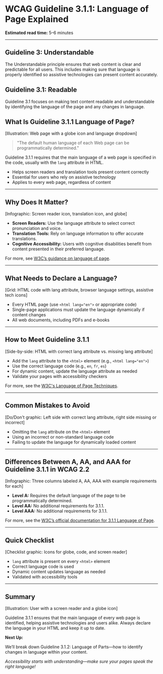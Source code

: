 <!--
title: WCAG Guideline 3.1.1: Language of Page Explained
series: Making the Web Accessible for All
description: A practical guide to WCAG Guideline 3.1.1 (Language of Page)—what it means, why it matters, and how to ensure your web pages declare their language for accessibility.
keywords: wcag 3.1.1, language of page, accessibility, web standards, html lang, screen readers
image: wcag-3-1-1-language-of-page.png
imageAlt: Illustration of a web page with a language globe and accessibility icons
-->

# **WCAG Guideline 3.1.1: Language of Page Explained**

**Estimated read time:** 5–6 minutes

---

## **Guideline 3: Understandable**

The Understandable principle ensures that web content is clear and predictable for all users. This includes making sure that language is properly identified so assistive technologies can present content accurately.

## **Guideline 3.1: Readable**

Guideline 3.1 focuses on making text content readable and understandable by identifying the language of the page and any changes in language.

## **What Is Guideline 3.1.1 Language of Page?**

[Illustration: Web page with a globe icon and language dropdown]

> "The default human language of each Web page can be programmatically determined."

Guideline 3.1.1 requires that the main language of a web page is specified in the code, usually with the `lang` attribute in HTML.

- Helps screen readers and translation tools present content correctly
- Essential for users who rely on assistive technology
- Applies to every web page, regardless of content

---

## **Why Does It Matter?**

[Infographic: Screen reader icon, translation icon, and globe]

- **Screen Readers:** Use the language attribute to select correct pronunciation and voice.
- **Translation Tools:** Rely on language information to offer accurate translations.
- **Cognitive Accessibility:** Users with cognitive disabilities benefit from content presented in their preferred language.

For more, see [W3C’s guidance on language of page](https://www.w3.org/WAI/WCAG22/Understanding/language-of-page.html).

---

## **What Needs to Declare a Language?**

[Grid: HTML code with lang attribute, browser language settings, assistive tech icons]

- Every HTML page (use `<html lang="en">` or appropriate code)
- Single-page applications must update the language dynamically if content changes
- All web documents, including PDFs and e-books

---

## **How to Meet Guideline 3.1.1**

[Side-by-side: HTML with correct lang attribute vs. missing lang attribute]

- Add the `lang` attribute to the `<html>` element (e.g., `<html lang="en">`)
- Use the correct language code (e.g., `en`, `fr`, `es`)
- For dynamic content, update the language attribute as needed
- Validate your pages with accessibility checkers

For more, see the [W3C's Language of Page Techniques](https://www.w3.org/WAI/WCAG22/Techniques/html/H57).

---

## **Common Mistakes to Avoid**

[Do/Don't graphic: Left side with correct lang attribute, right side missing or incorrect]

- Omitting the `lang` attribute on the `<html>` element
- Using an incorrect or non-standard language code
- Failing to update the language for dynamically loaded content

---

## **Differences Between A, AA, and AAA for Guideline 3.1.1 in WCAG 2.2**

[Infographic: Three columns labeled A, AA, AAA with example requirements for each]

- **Level A:** Requires the default language of the page to be programmatically determined.
- **Level AA:** No additional requirements for 3.1.1.
- **Level AAA:** No additional requirements for 3.1.1.

For more, see the [W3C’s official documentation for 3.1.1 Language of Page](https://www.w3.org/WAI/WCAG22/Understanding/language-of-page.html).

---

## **Quick Checklist**

[Checklist graphic: Icons for globe, code, and screen reader]

- `lang` attribute is present on every `<html>` element
- Correct language code is used
- Dynamic content updates language as needed
- Validated with accessibility tools

---

## **Summary**

[Illustration: User with a screen reader and a globe icon]

Guideline 3.1.1 ensures that the main language of every web page is identified, helping assistive technologies and users alike. Always declare the language in your HTML and keep it up to date.

**Next Up:**

We’ll break down Guideline 3.1.2: Language of Parts—how to identify changes in language within your content.

*Accessibility starts with understanding—make sure your pages speak the right language!*

